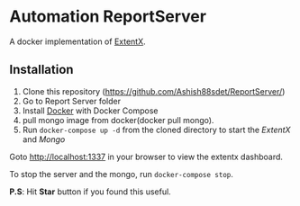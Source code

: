 # Automation ReportServer

A docker implementation of [ExtentX](https://github.com/anshooarora/extentx).



## Installation
1. Clone this repository (https://github.com/Ashish88sdet/ReportServer/)
2. Go to Report Server folder
3. Install [Docker](https://www.docker.com/) with Docker Compose
4. pull mongo image from docker(docker pull mongo).
4. Run `docker-compose up -d` from the cloned directory to start the *ExtentX* and *Mongo*

Goto [http://localhost:1337](http://localhost:1337) in your browser to view the extentx dashboard.

To stop the server and the mongo, run `docker-compose stop`.

**P.S**: Hit **Star** button if you found this useful.

